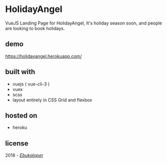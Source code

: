 # HolidayAngel

VueJS Landing Page for HolidayAngel, It's holiday season soon, and people are looking to book holidays. 

## demo
https://holidayangel.herokuapp.com/

## built with 
* vuejs ( vue-cli-3 )
* vuex
* scss
* layout entirely in CSS Grid and flexbox

## hosted on 
* heroku

## license 
2018 - [_Ebukaloper_](http://github.com/ebukaloper)

